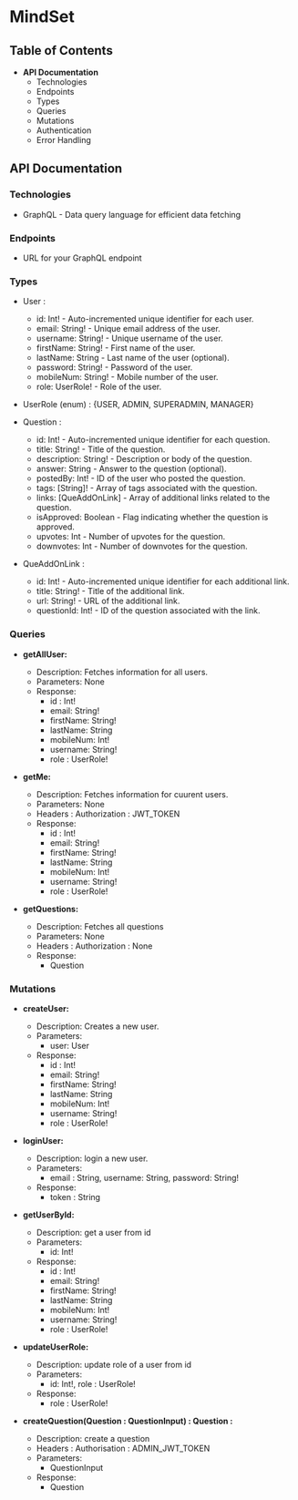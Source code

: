 # MindSet

## Table of Contents

* **API Documentation**
    * Technologies
    * Endpoints
    * Types
    * Queries
    * Mutations
    * Authentication
    * Error Handling

## API Documentation

### Technologies

* GraphQL - Data query language for efficient data fetching

### Endpoints

* URL for your GraphQL endpoint

### Types
* User :
    * id: Int! - Auto-incremented unique identifier for each user.
    * email: String! - Unique email address of the user.
    * username: String! - Unique username of the user.
    * firstName: String! - First name of the user.
    * lastName: String - Last name of the user (optional).
    * password: String! - Password of the user.
    * mobileNum: String! - Mobile number of the user.
    * role: UserRole! - Role of the user.

* UserRole (enum) : {USER, ADMIN, SUPERADMIN, MANAGER}

* Question :
    * id: Int! - Auto-incremented unique identifier for each question.
    * title: String! - Title of the question.
    * description: String! - Description or body of the question.
    * answer: String - Answer to the question (optional).
    * postedBy: Int! - ID of the user who posted the question.
    * tags: [String]! - Array of tags associated with the question.
    * links: [QueAddOnLink] - Array of additional links related to the question.
    * isApproved: Boolean - Flag indicating whether the question is approved.
    * upvotes: Int - Number of upvotes for the question.
    * downvotes: Int - Number of downvotes for the question.

* QueAddOnLink :
    * id: Int! - Auto-incremented unique identifier for each additional link.
    * title: String! - Title of the additional link.
    * url: String! - URL of the additional link.
    * questionId: Int! - ID of the question associated with the link.



### Queries

* **getAllUser:**
    * Description: Fetches information for all users.
    * Parameters: None
    * Response:
        * id : Int!
        * email: String!
        * firstName: String!
        * lastName: String
        * mobileNum: Int!
        * username: String!
        * role : UserRole!


* **getMe:**
    * Description: Fetches information for cuurent users.
    * Parameters: None
    * Headers : Authorization : JWT_TOKEN
    * Response:
        * id : Int!
        * email: String!
        * firstName: String!
        * lastName: String
        * mobileNum: Int!
        * username: String!
        * role : UserRole!


* **getQuestions:**
    * Description: Fetches all questions
    * Parameters: None
    * Headers : Authorization : None
    * Response:
        * Question

### Mutations

* **createUser:**
    * Description: Creates a new user.
    * Parameters:
        * user: User
    * Response:
        * id : Int!
        * email: String!
        * firstName: String!
        * lastName: String
        * mobileNum: Int!
        * username: String!
        * role : UserRole!


* **loginUser:**
    * Description: login a new user.
    * Parameters:
        * email : String, username: String, password: String!
    * Response:
        * token : String

* **getUserById:**
    * Description: get a user from id
    * Parameters:
        * id: Int!
    * Response:
        * id : Int!
        * email: String!
        * firstName: String!
        * lastName: String
        * mobileNum: Int!
        * username: String!
        * role : UserRole!


* **updateUserRole:**
    * Description: update role of a user from id
    * Parameters:
        * id: Int!, role : UserRole!
    * Response:
        * role : UserRole!


* **createQuestion(Question : QuestionInput) : Question :**
    * Description: create a question
    * Headers : Authorisation : ADMIN_JWT_TOKEN
    * Parameters:
        * QuestionInput
    * Response:
        * Question


